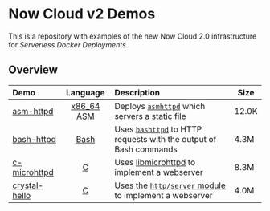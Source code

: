 # Now Cloud v2 Demos

This is a repository with examples of the new Now Cloud 2.0 infrastructure
for *Serverless Docker Deployments*.

## Overview

| Demo | Language | Description | Size |
|:------|:----------:|:-------------|------|
| [asm-httpd](https://bash-http-microservice.v2.zeit.sh) | [x86_64 ASM](https://en.wikipedia.org/wiki/X86_assembly_language) | Deploys [`asmhttpd`](https://github.com/jcalvinowens/asmhttpd) which servers a static file | 12.0K |
| [bash-httpd](https://bash-httpd.v2.zeit.sh) | [Bash](https://en.wikipedia.org/wiki/Bash_(Unix_shell))  | Uses [`bashttpd`](https://github.com/tootallnate/bashttpd) to HTTP requests with the output of Bash commands | 4.3M |
| [c-microhttpd](https://c-microhttpd.v2.zeit.sh) | [C](https://en.wikipedia.org/wiki/C_(programming_language)) | Uses [libmicrohttpd](https://www.gnu.org/software/libmicrohttpd/) to implement a webserver | 8.3M |
| [crystal-hello](https://crystal-hello.v2.zeit.sh) | [C](https://en.wikipedia.org/wiki/Crystal_(programming_language)) | Uses the [`http/server` module](https://crystal-lang.org/api/0.25.1/HTTP/Server.html) to implement a webserver | 4.0M |
